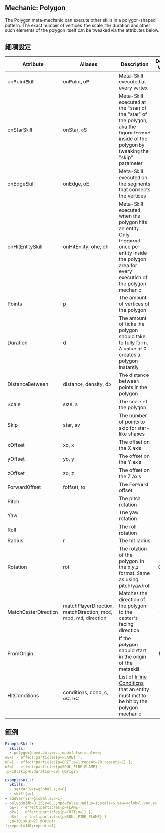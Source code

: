 ## Mechanic: Polygon
The Polygon meta-mechanic can execute other skills in a polygon-shaped pattern. The exact number of vertices, the scale, the duration and other such elements of the polygon itself can be tweaked via the attributes below.

## 細項設定
| Attribute  | Aliases | Description| Default Value |
|----------------|-------------|---------------------------------------------------------|:-------------:|
| onPointSkill   | onPoint, oP | Meta-Skill executed at every vertex |   |
| onStarSkill| onStar, oS  | Meta-Skill executed at the "start of the "star" of the polygon, aka the figure formed inside of the polygon by tweaking the "skip" parameter |   |
| onEdgeSkill| onEdge, oE  | Meta-Skill executed on the segments that connects the vertices| |
| onHitEntitySkill | onHitEntity, ohe, oh | Meta-Skill executed when the polygon hits an entity. Only triggered once per entity inside the polygon area for every execution of the polygon mechanic |  |
| Points | p   | The amount of vertices of the polygon   | 10|
| Duration   | d   | The amount of ticks the polygon should take to fully form. A value of 0 creates a polygon instantly| 0 |
| DistanceBetween| distance, density, db | The distance between points in the polygon| 0.1   |
| Scale  | size, s | The scale of the polygon   | 1 |
| Skip   | star, sv| The number of points to skip for star-like shapes   | 2 |
| xOffset| xo, x   | The offset on the X axis   | 0 |
| yOffset| yo, y   | The offset on the Y axis   | 0 |
| zOffset| zo, z   | The offset on the Z axis   | 0 |
| ForwardOffset  | foffset, fo | The Forward offset | 0 |
| Pitch  | | The pitch rotation | 0 |
| Yaw| | The yaw rotation   | 0 |
| Roll   | | The roll rotation  | 0 |
| Radius | r   | The hit radius | 1 |
| Rotation   | rot | The rotation of the polygon, in the x,y,z format. Same as using pitch/yaw/roll | 0,0,0 |
| MatchCasterDirection | matchPlayerDirection, matchDirection, mcd, mpd, md, direction| Matches the direction of the polygon to the caster's facing direction  | true |
| FromOrigin | | If the polygon should start in the origin of the metaskill | false  |
| HitConditions  | conditions, cond, c, oC, hC | List of [Inline Conditions](/Skills/conditions/in-linetargetconditions) that an entity must met to be hit by the polygon mechanic  |   |

## 範例
```yml
ExampleSkill:
  Skills:
  - polygon{db=0.25;y=0.1;mpd=false;scale=6;
oE=[ - effect:particles{p=FLAME} ];
oP=[ - effect:particles{p=CRIT;a=1;repeat=20;repeati=1} ];
oS=[ - effect:particles{p=SOUL_FIRE_FLAME} ]
;p=10;skip=6;duration=20} @Origin
```
```yml
ExampleSkill:
  Skills:
  - setVar{var=global.a;v=0}
  - skill{s=[
- addVar{var=global.a;a=1}
- polygon{db=0.25;y=0.1;mpd=false;radius=1;scale=6;yaw=<global.var.a>;
  oE=[ - effect:particles{p=FLAME} ];
  oP=[ - effect:particles{p=CRIT;a=1} ];
  oS=[ - effect:particles{p=SOUL_FIRE_FLAME} ]
  ;p=10;skip=2} @Origin
];repeat=180;repeati=1}
```